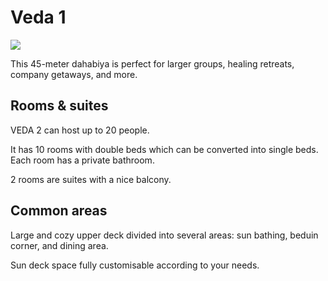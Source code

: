 # Veda 1 

![](img_notused/veda2.jpeg)

This 45-meter dahabiya is perfect for larger groups, healing retreats, company getaways, and more.

## Rooms & suites

VEDA 2 can host up to 20 people.

It has 10 rooms with double beds which can be converted into single beds. Each room has a private bathroom.

2 rooms are suites with a nice balcony.

## Common areas

Large and cozy upper deck divided into several areas: sun bathing, beduin corner, and dining area.

Sun deck space fully customisable according to your needs.